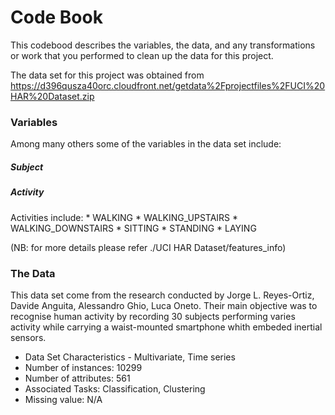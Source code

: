Code Book
==========

This codebood describes the variables, the data, and any transformations or work that you performed to clean up the data for this project.

The data set for this project was obtained from https://d396qusza40orc.cloudfront.net/getdata%2Fprojectfiles%2FUCI%20HAR%20Dataset.zip

<h3> Variables </h3>

Among many others some of the variables in the data set include:

<h5> Subject </h5> 

<h5> Activity </h5> Activities include:
* WALKING
* WALKING_UPSTAIRS
* WALKING_DOWNSTAIRS
* SITTING
* STANDING
* LAYING

(NB: for more details please refer ./UCI HAR  Dataset/features_info)

<h3> The Data </h3>
This data set come from the research conducted by Jorge L. Reyes-Ortiz, Davide Anguita, Alessandro Ghio, Luca Oneto. Their main objective was to recognise human activity by recording 30 subjects performing varies activity while carrying a waist-mounted smartphone whith embeded inertial sensors.

* Data Set Characteristics - Multivariate, Time series
* Number of instances: 10299
* Number of attributes: 561
* Associated Tasks: Classification, Clustering
* Missing value: N/A
